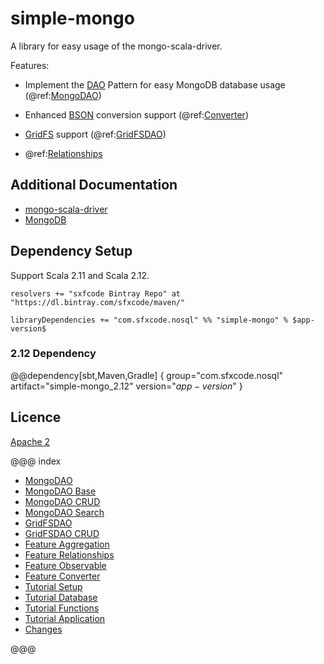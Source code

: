 # simple-mongo

A library for easy usage of the mongo-scala-driver.

Features:

* Implement the [DAO](https://en.wikipedia.org/wiki/Data_access_object) Pattern for easy MongoDB database usage (@ref:[MongoDAO](dao/mongo_dao.md))

* Enhanced [BSON](http://mongodb.github.io/mongo-scala-driver/2.2/bson/) conversion support (@ref:[Converter](features/converter.md))

* [GridFS](https://docs.mongodb.com/manual/core/gridfs/) support (@ref:[GridFSDAO](dao/gridfs_dao.md))
* @ref:[Relationships](features/relationships.md)

## Additional Documentation


* [mongo-scala-driver](http://mongodb.github.io/mongo-scala-driver/2.2/)
*  [MongoDB](https://docs.mongodb.com/)


## Dependency Setup

Support Scala 2.11 and Scala 2.12.

```
resolvers += "sxfcode Bintray Repo" at "https://dl.bintray.com/sfxcode/maven/"

libraryDependencies += "com.sfxcode.nosql" %% "simple-mongo" % $app-version$

```
### 2.12 Dependency

@@dependency[sbt,Maven,Gradle] {
  group="com.sfxcode.nosql"
  artifact="simple-mongo_2.12"
  version="$app-version$"
}

## Licence

[Apache 2](https://github.com/sfxcode/simple-mongo/blob/master/LICENSE)

@@@ index

 - [MongoDAO](dao/mongo_dao.md)
 - [MongoDAO Base](dao/base.md)
 - [MongoDAO CRUD](dao/crud.md)
 - [MongoDAO Search](dao/search.md)
 - [GridFSDAO](dao/gridfs_dao.md)
 - [GridFSDAO CRUD](gridfs/crud.md)
 - [Feature Aggregation](features/aggregation.md)
 - [Feature Relationships](features/relationships.md)
 - [Feature Observable](features/observable.md)
 - [Feature Converter](features/converter.md)
 - [Tutorial Setup](tutorial/setup.md)
 - [Tutorial Database](tutorial/database.md)
 - [Tutorial Functions](tutorial/functions.md)
 - [Tutorial Application](tutorial/application.md)
 - [Changes ](changes.md)

@@@
